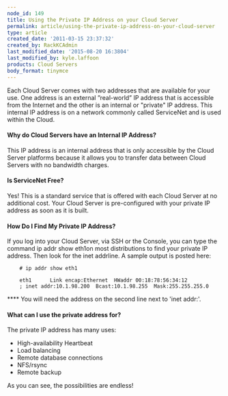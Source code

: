 ```yaml
---
node_id: 149
title: Using the Private IP Address on your Cloud Server
permalink: article/using-the-private-ip-address-on-your-cloud-server
type: article
created_date: '2011-03-15 23:37:32'
created_by: RackKCAdmin
last_modified_date: '2015-08-20 16:3804'
last_modified_by: kyle.laffoon
products: Cloud Servers
body_format: tinymce
---
```


Each Cloud Server comes with two addresses that are available for your
use. One address is an external &rdquo;real-world&rdquo; IP address that is
accessible from the Internet and the other is an internal or "private"
IP address.  This internal IP address is on a network commonly called
ServiceNet and is used within the Cloud.

#### Why do Cloud Servers have an Internal IP Address?

This IP address is an internal address that is only accessible by the
Cloud Server platforms because it allows you to transfer data between
Cloud Servers with no bandwidth charges.

#### Is ServiceNet Free?

Yes! This is a standard service that is offered with each Cloud Server
at no additional cost. Your Cloud Server is pre-configured with your
private IP address as soon as it is built.

#### How Do I Find My Private IP Address?

If you log into your Cloud Server, via SSH or the Console, you can type
the command ip addr show eth1on most distributions to find your private
IP address. Then look for the inet addrline. A sample output is posted
here:

        # ip addr show eth1

        eth1      Link encap:Ethernet  HWaddr 00:18:78:56:34:12 
        ; inet addr:10.1.98.200  Bcast:10.1.98.255  Mask:255.255.255.0

\*\*\*\* You will need the address on the second line next to 'inet
addr:'.

#### What can I use the private address for?

The private IP address has many uses:

-   High-availability Heartbeat
-   Load balancing
-   Remote database connections
-   NFS/rsync
-   Remote backup

As you can see, the possibilities are endless!


